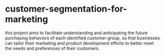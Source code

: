 # customer-segmentation-for-marketing
this project aims to facilitate  understanding and anticipating the future purchasing behaviors of each identified customer group, so that businesses can tailor their marketing and product development efforts to better meet the needs and preferences of their customers.
